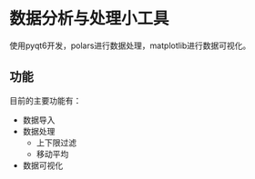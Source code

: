 # 数据分析与处理小工具
使用pyqt6开发，polars进行数据处理，matplotlib进行数据可视化。
## 功能
目前的主要功能有：
- 数据导入
- 数据处理
    - 上下限过滤
    - 移动平均
- 数据可视化
